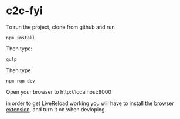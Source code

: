# c2c-fyi

To run the project, clone from github and run

`npm install`

Then type:

`gulp`

Then type

`npm run dev`

Open your browser to http://localhost:9000

in order to get LiveReload working you will have to install the [browser extension](https://chrome.google.com/webstore/detail/livereload/jnihajbhpnppcggbcgedagnkighmdlei), and turn it on when devloping.